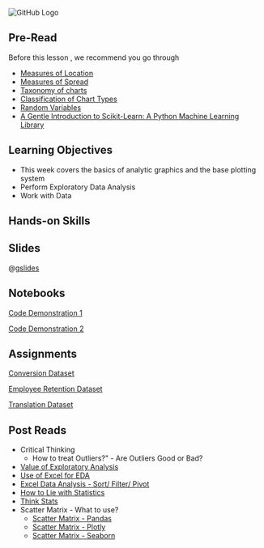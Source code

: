 ![GitHub Logo](https://s3.ap-south-1.amazonaws.com/greyatom-social/logo.png)

## Pre-Read
Before this lesson , we recommend you go through

*  [Measures of Location](http://www.itl.nist.gov/div898/handbook/eda/section3/eda351.htm)
*  [Measures of Spread](http://www.abs.gov.au/websitedbs/a3121120.nsf/home/statistical+language+-+measures+of+spread)
*  [Taxonomy of charts](https://pykih.com/44878804.html) 
*  [Classification of Chart Types](http://excelcharts.com/wp-content/uploads/2013/11/classification-chart-types.png)
*  [Random Variables](https://en.wikipedia.org/wiki/Random_variable)
*  [A Gentle Introduction to Scikit-Learn: A Python Machine Learning Library](http://machinelearningmastery.com/a-gentle-introduction-to-scikit-learn-a-python-machine-learning-library/)

## Learning Objectives
* This week covers the basics of analytic graphics and the base plotting system
* Perform Exploratory Data Analysis
* Work with Data


## Hands-on Skills

## Slides
@[gslides](1LqafupiEqPs4A_6ALdnnk4zuGtvZ83UzqpTbWKU0f_s)

## Notebooks

[Code Demonstration 1](https://github.com/commit-live-students/day04-exploratory-data-analysis/blob/master/notebooks/day04_demo_1.ipynb)

[Code Demonstration 2](https://github.com/commit-live-students/day04-exploratory-data-analysis/blob/master/notebooks/day04_demo_2.ipynb)

## Assignments

[Conversion Dataset](https://github.com/commit-live-students/eda-for-conversion-rate-dataset)

[Employee Retention Dataset](https://github.com/commit-live-students/eda-for-employee-retention-dataset)

[Translation Dataset](https://github.com/commit-live-students/eda-for-translation-dataset)

## Post Reads
* Critical Thinking 
  * How to treat Outliers?" - Are Outliers Good or Bad?
* [Value of Exploratory Analysis](http://www.kdnuggets.com/2017/04/value-exploratory-data-analysis.html)
* [Use of Excel for EDA](https://www.youtube.com/playlist?list=PLZzQj_sVf3slNwpohkUAkD0gHncgfCpJ3)
* [Excel Data Analysis - Sort/ Filter/ Pivot](https://www.youtube.com/playlist?list=PLZzQj_sVf3slNwpohkUAkD0gHncgfCpJ3)
* [How to Lie with Statistics](https://en.wikipedia.org/wiki/How_to_Lie_with_Statistics)
* [Think Stats](greenteapress.com/thinkstats/thinkstats.pdf)
* Scatter Matrix - What to use?
  * [Scatter Matrix - Pandas](http://pandas.pydata.org/pandas-docs/stable/visualization.html#scatter-plot-matrix)
  * [Scatter Matrix - Plotly](https://plot.ly/python/scatterplot-matrix/)
  * [Scatter Matrix - Seaborn](https://seaborn.pydata.org/examples/scatterplot_matrix.html)
